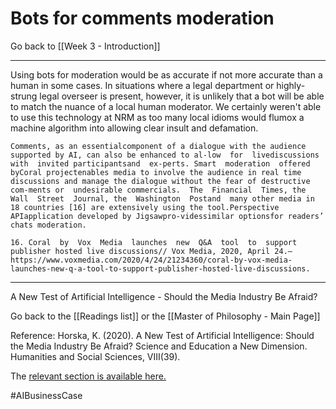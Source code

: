 # Bots for comments moderation

Go back to [[Week 3 - Introduction]]

---

Using bots for moderation would be as accurate if not more accurate than a human in some cases. In situations where a legal department or highly-strung legal overseer is present, however, it is unlikely that a bot will be able to match the nuance of a local human moderator. We certainly weren't able to use this technology at NRM as too many local idioms would flumox a machine algorithm into allowing clear insult and defamation.

	Comments, as an essentialcomponent of a dialogue with the audience supported by AI, can also be enhanced to al-low  for  livediscussions  with  invited participantsand  ex-perts. Smart  moderation  offered  byCoral projectenables media to involve the audience in real time discussions and manage the dialogue without the fear of destructive com-ments or  undesirable commercials.  The  Financial  Times, the  Wall  Street  Journal, the  Washington  Postand  many other media in 18 countries [16] are extensively using the tool.Perspective APIapplication developed by Jigsawpro-videssimilar optionsfor readers’ chats moderation.

	16. Coral  by  Vox  Media  launches  new  Q&A  tool  to  support publisher hosted live discussions// Vox Media, 2020, April 24.–https://www.voxmedia.com/2020/4/24/21234360/coral-by-vox-media-launches-new-q-a-tool-to-support-publisher-hosted-live-discussions.

---

A New Test of Artificial Intelligence - Should the Media Industry Be Afraid?

Go back to the [[Readings list]] or the [[Master of Philosophy - Main Page]]

Reference: Horska, K. (2020). A New Test of Artificial Intelligence: Should the Media Industry Be Afraid? Science and Education a New Dimension. Humanities and Social Sciences, VIII(39).

The [relevant section is available here.](http://seanewdim.com/uploads/3/4/5/1/34511564/httpsdoi.org10.31174send-hs2020-231viii39-06.pdf)

#AIBusinessCase